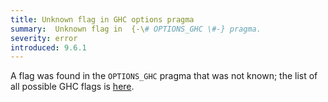 ```yaml
---
title: Unknown flag in GHC options pragma
summary:  Unknown flag in  {-\# OPTIONS_GHC \#-} pragma.
severity: error
introduced: 9.6.1
---
```


A flag was found in the `OPTIONS_GHC` pragma that was not known; the list of all possible GHC flags is [here](https://downloads.haskell.org/~ghc/latest/docs/html/users_guide/flags.html).
